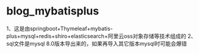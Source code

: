 # blog_mybatisplus


1、这是由springboot+Thymeleaf+mybatis-plus+mysql+redis+shiro+elasticsearch+阿里云oss对象存储等技术组成的
2、sql文件是mysql 8.0版本导出来的，如果再导入其它版本mysql时可能会爆错
